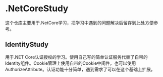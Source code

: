 # .NetCoreStudy
这个仓库主要用于.NetCore学习，把学习中遇到的问题解决后留存到此处方便参考。

## IdentityStudy
用于.NET Core认证授权的学习。使用自己写的简单认证服务代替了自带的Identity组件。Cookie管理上使用自带的Cookie中间件，也可以使用AuthorizeAttribute。认证功能十分简单，遇到需求了可以在这个基础上扩展。

